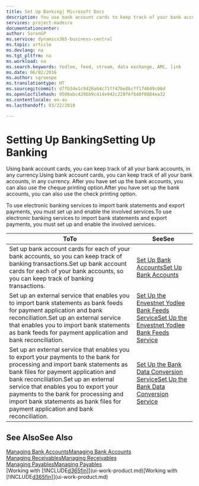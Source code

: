 ```yaml
---
title: Set Up Banking| Microsoft Docs
description: You use bank account cards to keep track of your bank accounts and set up bank feeds, such as Yodlee, to exchange data.
services: project-madeira
documentationcenter: 
author: SorenGP
ms.service: dynamics365-business-central
ms.topic: article
ms.devlang: na
ms.tgt_pltfrm: na
ms.workload: na
ms.search.keywords: Yodlee, feed, stream, data exchange, AMC, link
ms.date: 06/02/2016
ms.author: sgroespe
ms.translationtype: HT
ms.sourcegitcommit: d7fb34e1c9428a64c71ff47be8bcff174649c00d
ms.openlocfilehash: 9506abc4296b9c414e942c220f6fb40f0884ea32
ms.contentlocale: en-au
ms.lasthandoff: 03/22/2018

---
```

# <a name="setting-up-banking"></a><span data-ttu-id="9f8df-103">Setting Up Banking</span><span class="sxs-lookup"><span data-stu-id="9f8df-103">Setting Up Banking</span></span>
<span data-ttu-id="9f8df-104">Using bank account cards, you can keep track of all your bank accounts, in any currency.</span><span class="sxs-lookup"><span data-stu-id="9f8df-104">Using bank account cards, you can keep track of all your bank accounts, in any currency.</span></span> <span data-ttu-id="9f8df-105">After you have set up the bank accounts, you can also use the cheque printing option.</span><span class="sxs-lookup"><span data-stu-id="9f8df-105">After you have set up the bank accounts, you can also use the check printing option.</span></span>

<span data-ttu-id="9f8df-106">To use electronic banking services to import bank statements and  export payments, you must set up and enable the involved services.</span><span class="sxs-lookup"><span data-stu-id="9f8df-106">To use electronic banking services to import bank statements and  export payments, you must set up and enable the involved services.</span></span>

| <span data-ttu-id="9f8df-107">To</span><span class="sxs-lookup"><span data-stu-id="9f8df-107">To</span></span> | <span data-ttu-id="9f8df-108">See</span><span class="sxs-lookup"><span data-stu-id="9f8df-108">See</span></span> |
| --- | --- |
| <span data-ttu-id="9f8df-109">Set up bank account cards for each of your bank accounts, so you can keep track of banking transactions.</span><span class="sxs-lookup"><span data-stu-id="9f8df-109">Set up bank account cards for each of your bank accounts, so you can keep track of banking transactions.</span></span> |[<span data-ttu-id="9f8df-110">Set Up Bank Accounts</span><span class="sxs-lookup"><span data-stu-id="9f8df-110">Set Up Bank Accounts</span></span>](bank-how-setup-bank-accounts.md) |
| <span data-ttu-id="9f8df-111">Set up an external service that enables you to import bank statements as bank feeds for payment application and bank reconciliation.</span><span class="sxs-lookup"><span data-stu-id="9f8df-111">Set up an external service that enables you to import bank statements as bank feeds for payment application and bank reconciliation.</span></span> |[<span data-ttu-id="9f8df-112">Set Up the Envestnet Yodlee Bank Feeds Service</span><span class="sxs-lookup"><span data-stu-id="9f8df-112">Set Up the Envestnet Yodlee Bank Feeds Service</span></span>](bank-how-setup-bank-statement-service.md) |
| <span data-ttu-id="9f8df-113">Set up an external service that enables you to export your payments to the bank for processing  and import bank statements as bank files for payment application and bank reconciliation.</span><span class="sxs-lookup"><span data-stu-id="9f8df-113">Set up an external service that enables you to export your payments to the bank for processing  and import bank statements as bank files for payment application and bank reconciliation.</span></span> |[<span data-ttu-id="9f8df-114">Set Up the Bank Data Conversion Service</span><span class="sxs-lookup"><span data-stu-id="9f8df-114">Set Up the Bank Data Conversion Service</span></span>](bank-how-setup-bank-data-conversion-service.md) |

## <a name="see-also"></a><span data-ttu-id="9f8df-115">See Also</span><span class="sxs-lookup"><span data-stu-id="9f8df-115">See Also</span></span>
[<span data-ttu-id="9f8df-116">Managing Bank Accounts</span><span class="sxs-lookup"><span data-stu-id="9f8df-116">Managing Bank Accounts</span></span>](bank-manage-bank-accounts.md)  
[<span data-ttu-id="9f8df-117">Managing Receivables</span><span class="sxs-lookup"><span data-stu-id="9f8df-117">Managing Receivables</span></span>](receivables-manage-receivables.md)  
[<span data-ttu-id="9f8df-118">Managing Payables</span><span class="sxs-lookup"><span data-stu-id="9f8df-118">Managing Payables</span></span>](payables-manage-payables.md)  
<span data-ttu-id="9f8df-119">[Working with [!INCLUDE[d365fin](includes/d365fin_md.md)]](ui-work-product.md)</span><span class="sxs-lookup"><span data-stu-id="9f8df-119">[Working with [!INCLUDE[d365fin](includes/d365fin_md.md)]](ui-work-product.md)</span></span>

